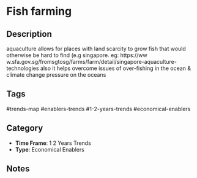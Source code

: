 # Fish farming

## Description
aquaculture allows for places with land scarcity to grow fish that would otherwise be hard to find (e.g singapore. eg: https://ww w.sfa.gov.sg/fromsgtosg/farms/farm/detail/singapore-aquaculture-technologies also it helps overcome issues of over-fishing in the ocean & climate change pressure on the oceans

## Tags
#trends-map #enablers-trends #1-2-years-trends #economical-enablers

## Category
- **Time Frame**: 1 2 Years Trends
- **Type**: Economical Enablers

## Notes
<!-- Add your notes here -->
